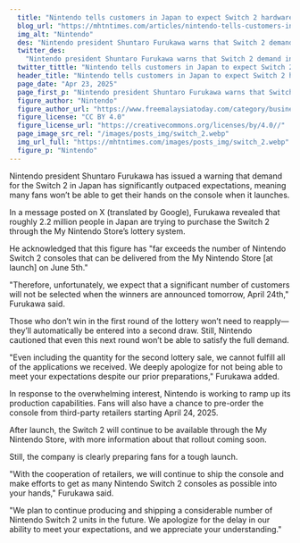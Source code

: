 ```yaml
---
  title: "Nintendo tells customers in Japan to expect Switch 2 hardware shortage at launch"
  blog_url: "https://mhtntimes.com/articles/nintendo-tells-customers-in-japan-to-expect-switch-2-hardware-shortage"
  img_alt: "Nintendo"
  des: "Nintendo president Shuntaro Furukawa warns that Switch 2 demand in Japan far exceeds supply, with many fans unlikely to secure a console at launch."
  twitter_des:
    "Nintendo president Shuntaro Furukawa warns that Switch 2 demand in Japan far exceeds supply, with many fans unlikely to secure a console at launch."
  twitter_tittle: "Nintendo tells customers in Japan to expect Switch 2 hardware shortage at launch"
  header_title: "Nintendo tells customers in Japan to expect Switch 2 hardware shortage at launch"
  page_date: "Apr 23, 2025"
  page_first_p: "Nintendo president Shuntaro Furukawa warns that Switch 2 demand in Japan far exceeds supply, with many fans unlikely to secure a console at launch."
  figure_author: "Nintendo"
  figure_author_url: "https://www.freemalaysiatoday.com/category/business/2024/12/05/openai-chief-believes-musk-will-not-abuse-government-power/"
  figure_license: "CC BY 4.0"
  figure_license_url: "https://creativecommons.org/licenses/by/4.0//"
  page_image_src_rel: "/images/posts_img/switch_2.webp"
  img_url_full: "https://mhtntimes.com/images/posts_img/switch_2.webp"
  figure_p: "Nintendo"
---
```


Nintendo president Shuntaro Furukawa has issued a warning that demand for the Switch 2 in Japan has significantly outpaced expectations, meaning many fans won’t be able to get their hands on the console when it launches.

In a message posted on X (translated by Google), Furukawa revealed that roughly 2.2 million people in Japan are trying to purchase the Switch 2 through the My Nintendo Store’s lottery system.

He acknowledged that this figure has "far exceeds the number of Nintendo Switch 2 consoles that can be delivered from the My Nintendo Store [at launch] on June 5th."

"Therefore, unfortunately, we expect that a significant number of customers will not be selected when the winners are announced tomorrow, April 24th," Furukawa said.

Those who don’t win in the first round of the lottery won’t need to reapply—they’ll automatically be entered into a second draw. Still, Nintendo cautioned that even this next round won’t be able to satisfy the full demand.

"Even including the quantity for the second lottery sale, we cannot fulfill all of the applications we received. We deeply apologize for not being able to meet your expectations despite our prior preparations," Furukawa added.

In response to the overwhelming interest, Nintendo is working to ramp up its production capabilities. Fans will also have a chance to pre-order the console from third-party retailers starting April 24, 2025.

After launch, the Switch 2 will continue to be available through the My Nintendo Store, with more information about that rollout coming soon.

Still, the company is clearly preparing fans for a tough launch.

"With the cooperation of retailers, we will continue to ship the console and make efforts to get as many Nintendo Switch 2 consoles as possible into your hands," Furukawa said.

"We plan to continue producing and shipping a considerable number of Nintendo Switch 2 units in the future. We apologize for the delay in our ability to meet your expectations, and we appreciate your understanding."
